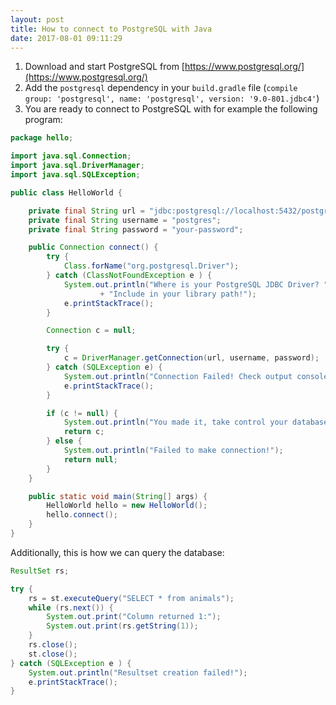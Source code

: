 ```yaml
---
layout: post
title: How to connect to PostgreSQL with Java
date: 2017-08-01 09:11:29
---
```


1. Download and start PostgreSQL from [https://www.postgresql.org/](https://www.postgresql.org/)
1. Add the `postgresql` dependency in your `build.gradle` file (`compile group: 'postgresql', name: 'postgresql', version: '9.0-801.jdbc4'`)
3. You are ready to connect to PostgreSQL with for example the following program:


```java
package hello;

import java.sql.Connection;
import java.sql.DriverManager;
import java.sql.SQLException;

public class HelloWorld {

    private final String url = "jdbc:postgresql://localhost:5432/postgres";
    private final String username = "postgres";
    private final String password = "your-password";

    public Connection connect() {
        try {
            Class.forName("org.postgresql.Driver");
        } catch (ClassNotFoundException e ) {
            System.out.println("Where is your PostgreSQL JDBC Driver? "
                    + "Include in your library path!");
            e.printStackTrace();
        }

        Connection c = null;

        try {
            c = DriverManager.getConnection(url, username, password);
        } catch (SQLException e) {
            System.out.println("Connection Failed! Check output console");
            e.printStackTrace();
        }

        if (c != null) {
            System.out.println("You made it, take control your database now!");
            return c;
        } else {
            System.out.println("Failed to make connection!");
            return null;
        }
    }

    public static void main(String[] args) {
        HelloWorld hello = new HelloWorld();
        hello.connect();
    }
}
``` 


Additionally, this is how we can query the database:

```java
ResultSet rs;

try {
	rs = st.executeQuery("SELECT * from animals");
	while (rs.next()) {
		System.out.print("Column returned 1:");
		System.out.print(rs.getString(1));
	}
	rs.close();
	st.close();
} catch (SQLException e ) {
	System.out.println("Resultset creation failed!");
	e.printStackTrace();
}
```
